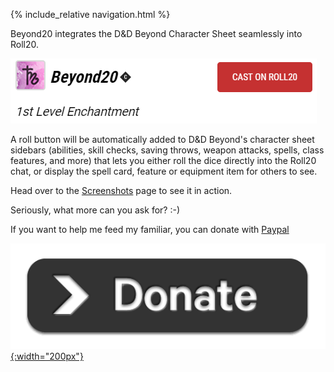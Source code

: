 {% include_relative navigation.html %}

Beyond20 integrates the D&D Beyond Character Sheet seamlessly into Roll20.

![Cast on Roll20](images/cast-on-roll20.png)

A roll button will be automatically added to D&D Beyond's character sheet sidebars (abilities, skill checks, saving throws, weapon attacks, spells, class features, and more) that lets you either roll the dice directly into the Roll20 chat, or display the spell card, feature or equipment item for others to see.

Head over to the [Screenshots](screenshots) page to see it in action.

Seriously, what more can you ask for? :-)

If you want to help me feed my familiar, you can donate with [Paypal](https://paypal.me/KaKaRoTo)

[![Donate](images/donate.png){:width="200px"}](https://paypal.me/KaKaRoTo)
